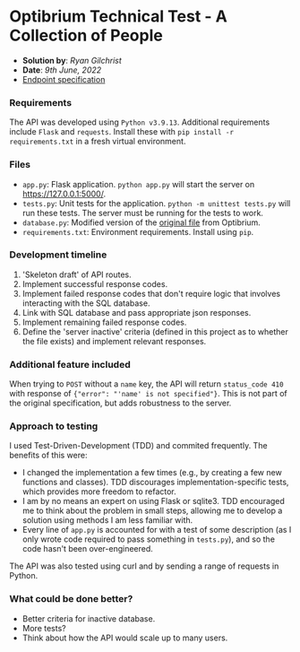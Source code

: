 # Optibrium Technical Test - A Collection of People

- **Solution by**: *Ryan Gilchrist*
- **Date**: *9th June, 2022*
- [Endpoint specification](https://github.com/optibrium/python_developer_tech_test/blob/main/People.md)
 
### Requirements

The API was developed using `Python v3.9.13`. Additional requirements include `Flask` and `requests`. Install these with `pip install -r requirements.txt` in a fresh virtual environment.

### Files

- `app.py`: Flask application. `python app.py` will start the server on https://127.0.0.1:5000/.
- `tests.py`: Unit tests for the application. `python -m unittest tests.py` will run these tests. The server must be running for the tests to work.
- `database.py`: Modified version of the [original file](https://github.com/optibrium/python_developer_tech_test/blob/main/database.py) from Optibrium.
- `requirements.txt`: Environment requirements. Install using `pip`.

### Development timeline

1. 'Skeleton draft' of API routes.
2. Implement successful response codes.
3. Implement failed response codes that don't require logic that involves interacting with the SQL database.
4. Link with SQL database and pass appropriate json responses.
5. Implement remaining failed response codes.
6. Define the 'server inactive' criteria (defined in this project as to whether the file exists) and implement relevant responses.

### Additional feature included

When trying to `POST` without a `name` key, the API will return `status_code 410` with response of `{"error": "'name' is not specified"}`. This is not part of the original specification, but adds robustness to the server.

### Approach to testing

I used Test-Driven-Development (TDD) and commited frequently. The benefits of this were:
- I changed the implementation a few times (e.g., by creating a few new functions and classes). TDD discourages implementation-specific tests, which provides more freedom to refactor.
- I am by no means an expert on using Flask or sqlite3. TDD encouraged me to think about the problem in small steps, allowing me to develop a solution using methods I am less familiar with.
- Every line of `app.py` is accounted for with a test of some description (as I only wrote code required to pass something in `tests.py`), and so the code hasn't been over-engineered.

The API was also tested using curl and by sending a range of requests in Python.

### What could be done better?

- Better criteria for inactive database.
- More tests?
- Think about how the API would scale up to many users.
